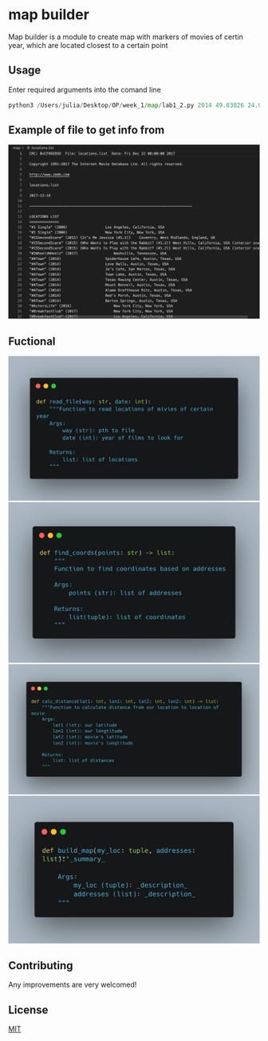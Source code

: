 # map builder

Map builder is a module to create map with markers of movies of certin year, which are located closest to a certain point

## Usage

Enter required arguments into the comand line

```python
python3 /Users/julia/Desktop/OP/week_1/map/lab1_2.py 2014 49.83826 24.02324 'path to file with films'
```

## Example of file to get info from

![My Image](images/Screenshot%202023-02-19%20at%208.25.50%20PM%201.png)

## Fuctional

![My Image](images/carbon.png)
![My Image](images/carbon1.png)
![My Image](images/carbon2.png)
![My Image](images/carbon3.png)

## Contributing

Any improvements are very welcomed!

## License

[MIT](https://choosealicense.com/licenses/mit/)
